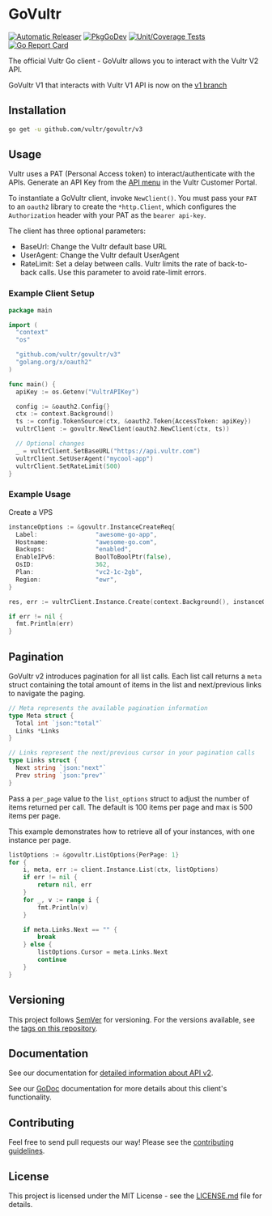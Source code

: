 # GoVultr

[![Automatic Releaser](https://github.com/vultr/govultr/actions/workflows/releaser.yml/badge.svg)](https://github.com/vultr/govultr/actions/workflows/releaser.yml)
[![PkgGoDev](https://pkg.go.dev/badge/github.com/vultr/govultr/v3)](https://pkg.go.dev/github.com/vultr/govultr/v3)
[![Unit/Coverage Tests](https://github.com/vultr/govultr/actions/workflows/coverage.yml/badge.svg)](https://github.com/vultr/govultr/actions/workflows/coverage.yml)
[![Go Report Card](https://goreportcard.com/badge/github.com/vultr/govultr)](https://goreportcard.com/report/github.com/vultr/govultr)

The official Vultr Go client - GoVultr allows you to interact with the Vultr V2 API.

GoVultr V1 that interacts with Vultr V1 API is now on the [v1 branch](https://github.com/vultr/govultr/tree/v1)

## Installation

```sh
go get -u github.com/vultr/govultr/v3
```

## Usage

Vultr uses a PAT (Personal Access token) to interact/authenticate with the APIs. Generate an API Key from the [API menu](https://my.vultr.com/settings/#settingsapi) in the Vultr Customer Portal.

To instantiate a GoVultr client, invoke `NewClient()`. You must pass your `PAT` to an `oauth2` library to create the `*http.Client`, which configures the `Authorization` header with your PAT as the `bearer api-key`.

The client has three optional parameters:

- BaseUrl: Change the Vultr default base URL
- UserAgent: Change the Vultr default UserAgent
- RateLimit: Set a delay between calls. Vultr limits the rate of back-to-back calls. Use this parameter to avoid rate-limit errors.

### Example Client Setup

```go
package main

import (
  "context"
  "os"

  "github.com/vultr/govultr/v3"
  "golang.org/x/oauth2"
)

func main() {
  apiKey := os.Getenv("VultrAPIKey")

  config := &oauth2.Config{}
  ctx := context.Background()
  ts := config.TokenSource(ctx, &oauth2.Token{AccessToken: apiKey})
  vultrClient := govultr.NewClient(oauth2.NewClient(ctx, ts))

  // Optional changes
  _ = vultrClient.SetBaseURL("https://api.vultr.com")
  vultrClient.SetUserAgent("mycool-app")
  vultrClient.SetRateLimit(500)
}
```

### Example Usage

Create a VPS

```go
instanceOptions := &govultr.InstanceCreateReq{
  Label:                "awesome-go-app",
  Hostname:             "awesome-go.com",
  Backups:              "enabled",
  EnableIPv6:           BoolToBoolPtr(false),
  OsID:                 362,
  Plan:                 "vc2-1c-2gb",
  Region:               "ewr",
}

res, err := vultrClient.Instance.Create(context.Background(), instanceOptions)

if err != nil {
  fmt.Println(err)
}
```

## Pagination

GoVultr v2 introduces pagination for all list calls. Each list call returns a `meta` struct containing the total amount of items in the list and next/previous links to navigate the paging.

```go
// Meta represents the available pagination information
type Meta struct {
  Total int `json:"total"`
  Links *Links
}

// Links represent the next/previous cursor in your pagination calls
type Links struct {
  Next string `json:"next"`
  Prev string `json:"prev"`
}

```
Pass a `per_page` value to the `list_options` struct to adjust the number of items returned per call. The default is 100 items per page and max is 500 items per page.

This example demonstrates how to retrieve all of your instances, with one instance per page.

```go
listOptions := &govultr.ListOptions{PerPage: 1}
for {
    i, meta, err := client.Instance.List(ctx, listOptions)
    if err != nil {
        return nil, err
    }
    for _, v := range i {
        fmt.Println(v)
    }

    if meta.Links.Next == "" {
        break
    } else {
        listOptions.Cursor = meta.Links.Next
        continue
    }
}
```
## Versioning

This project follows [SemVer](http://semver.org/) for versioning. For the versions available, see the [tags on this repository](https://github.com/vultr/govultr/tags).

## Documentation

See our documentation for [detailed information about API v2](https://www.vultr.com/api/).

See our [GoDoc](https://pkg.go.dev/github.com/vultr/govultr/v3) documentation for more details about this client's functionality.

## Contributing

Feel free to send pull requests our way! Please see the [contributing guidelines](CONTRIBUTING.md).

## License

This project is licensed under the MIT License - see the [LICENSE.md](LICENSE) file for details.
